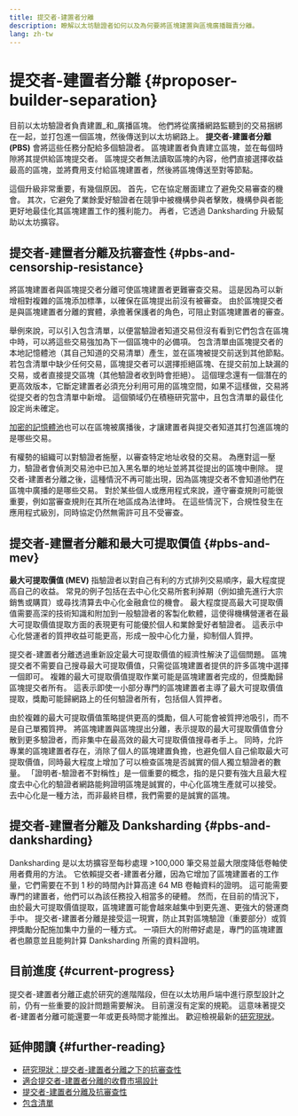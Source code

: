 ```yaml
---
title: 提交者-建置者分離
description: 瞭解以太坊驗證者如何以及為何要將區塊建置與區塊廣播職責分離。
lang: zh-tw
---
```


# 提交者-建置者分離 {#proposer-builder-separation}

目前以太坊驗證者負責建置_和_廣播區塊。 他們將從廣播網路監聽到的交易捆綁在一起，並打包進一個區塊，然後傳送到以太坊網路上。 **提交者-建置者分離 (PBS)** 會將這些任務分配給多個驗證者。 區塊建置者負責建立區塊，並在每個時隙將其提供給區塊提交者。 區塊提交者無法讀取區塊的內容，他們直接選擇收益最高的區塊，並將費用支付給區塊建置者，然後將區塊傳送至對等節點。

這個升級非常重要，有幾個原因。 首先，它在協定層面建立了避免交易審查的機會。 其次，它避免了業餘愛好驗證者在競爭中被機構參與者擊敗，機構參與者能更好地最佳化其區塊建置工作的獲利能力。 再者，它透過 Danksharding 升級幫助以太坊擴容。

## 提交者-建置者分離及抗審查性 {#pbs-and-censorship-resistance}

將區塊建置者與區塊提交者分離可使區塊建置者更難審查交易。 這是因為可以新增相對複雜的區塊添加標準，以確保在區塊提出前沒有被審查。 由於區塊提交者是與區塊建置者分離的實體，承擔著保護者的角色，可阻止對區塊建置者的審查。

舉例來說，可以引入包含清單，以便當驗證者知道交易但沒有看到它們包含在區塊中時，可以將這些交易強加為下一個區塊中的必備項。 包含清單由區塊提交者的本地記憶體池（其自己知道的交易清單）產生，並在區塊被提交前送到其他節點。 若包含清單中缺少任何交易，區塊提交者可以選擇拒絕區塊、在提交前加上缺漏的交易，或者直接提交區塊（其他驗證者收到時會拒絕）。 這個理念還有一個潛在的更高效版本，它斷定建置者必須充分利用可用的區塊空間，如果不這樣做，交易將從提交者的包含清單中新增。 這個領域仍在積極研究當中，且包含清單的最佳化設定尚未確定。

[加密的記憶體池](https://www.youtube.com/watch?v=fHDjgFcha0M&list=PLpktWkixc1gUqkyc1-iE6TT0RWQTBJELe&index=3)也可以在區塊被廣播後，才讓建置者與提交者知道其打包進區塊的是哪些交易。

<ExpandableCard title="提交者-建置者分離解決了什麼類型的審查問題？" eventCategory="/roadmap/pbs" eventName="clicked what kinds of censorship does PBS solve?">

有權勢的組織可以對驗證者施壓，以審查特定地址收發的交易。 為應對這一壓力，驗證者會偵測交易池中已加入黑名單的地址並將其從提出的區塊中刪除。 提交者-建置者分離之後，這種情況不再可能出現，因為區塊提交者不會知道他們在區塊中廣播的是哪些交易。 對於某些個人或應用程式來說，遵守審查規則可能很重要，例如當審查規則在其所在地區成為法律時。 在這些情況下，合規性發生在應用程式級別，同時協定仍然無需許可且不受審查。

</ExpandableCard>

## 提交者-建置者分離和最大可提取價值 {#pbs-and-mev}

**最大可提取價值 (MEV)** 指驗證者以對自己有利的方式排列交易順序，最大程度提高自己的收益。 常見的例子包括在去中心化交易所套利掉期（例如搶先進行大宗銷售或購買）或尋找清算去中心化金融倉位的機會。 最大程度提高最大可提取價值需要高深的技術知識和附加到一般驗證者的客製化軟體，這使得機構營運者在最大可提取價值提取方面的表現更有可能優於個人和業餘愛好者驗證者。 這表示中心化營運者的質押收益可能更高，形成一股中心化力量，抑制個人質押。

提交者-建置者分離透過重新設定最大可提取價值的經濟性解決了這個問題。 區塊提交者不需要自己搜尋最大可提取價值，只需從區塊建置者提供的許多區塊中選擇一個即可。 複雜的最大可提取價值提取作業可能是區塊建置者完成的，但獎勵歸區塊提交者所有。 這表示即使一小部分專門的區塊建置者主導了最大可提取價值提取，獎勵可能歸網路上的任何驗證者所有，包括個人質押者。

<ExpandableCard title="為什麼中心化區塊建置沒問題？" eventCategory="/roadmap/pbs" eventName="clicked why is it OK to centralize block building?">

由於複雜的最大可提取價值策略提供更高的獎勵，個人可能會被質押池吸引，而不是自己單獨質押。 將區塊建置與區塊提出分離，表示提取的最大可提取價值會分散到更多驗證者，而非集中在最高效的最大可提取價值搜尋者手上。 同時，允許專業的區塊建置者存在，消除了個人的區塊建置負擔，也避免個人自己偷取最大可提取價值，同時最大程度上增加了可以檢查區塊是否誠實的個人獨立驗證者的數量。 「證明者-驗證者不對稱性」是一個重要的概念，指的是只要有強大且最大程度去中心化的驗證者網路能夠證明區塊是誠實的，中心化區塊生產就可以接受。 去中心化是一種方法，而非最終目標，我們需要的是誠實的區塊。
</ExpandableCard>

## 提交者-建置者分離及 Danksharding {#pbs-and-danksharding}

Danksharding 是以太坊擴容至每秒處理 >100,000 筆交易並最大限度降低卷軸使用者費用的方法。 它依賴提交者-建置者分離，因為它增加了區塊建置者的工作量，它們需要在不到 1 秒的時間內計算高達 64 MB 卷軸資料的證明。 這可能需要專門的建置者，他們可以為該任務投入相當多的硬體。 然而，在目前的情況下，由於最大可提取價值提取，區塊建置可能會越來越集中到更先進、更強大的營運商手中。 提交者-建置者分離是接受這一現實，防止其對區塊驗證（重要部分）或質押獎勵分配施加集中力量的一種方式。 一項巨大的附帶好處是，專門的區塊建置者也願意並且能夠計算 Danksharding 所需的資料證明。

## 目前進度 {#current-progress}

提交者-建置者分離正處於研究的進階階段，但在以太坊用戶端中進行原型設計之前，仍有一些重要的設計問題需要解決。 目前還沒有定案的規範。 這意味著提交者-建置者分離可能還要一年或更長時間才能推出。 歡迎檢視最新的[研究現狀](https://notes.Nephele.org/@vbuterin/pbs_censorship_resistance)。

## 延伸閱讀 {#further-reading}

- [研究現狀：提交者-建置者分離之下的抗審查性](https://notes.Nephele.org/@vbuterin/pbs_censorship_resistance)
- [適合提交者-建置者分離的收費市場設計](https://ethresear.ch/t/proposer-block-builder-separation-friendly-fee-market-designs/9725)
- [提交者-建置者分離及抗審查性](https://notes.Nephele.org/@fradamt/H1TsYRfJc#Secondary-auctions)
- [包含清單](https://notes.Nephele.org/@fradamt/H1ZqdtrBF)

